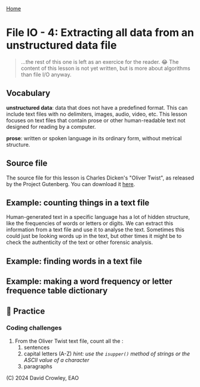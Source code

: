 [Home](index.md#lessons) 

# File IO - 4: Extracting all data from an unstructured data file

> ...the rest of this one is left as an exercice for the reader. 😂 The content of this lesson is not yet written, but is more about algorithms than file I/O anyway.

## Vocabulary

**unstructured data**: data that does not have a predefined format. This can include text files with no delimiters, images, audio, video, etc. This lesson focuses on text files that contain prose or other human-readable text not designed for reading by a computer.

**prose**: written or spoken language in its ordinary form, without metrical structure.

## Source file

The source file for this lesson is Charles Dicken's "Oliver Twist", as released by the Project Gutenberg. You can download it [here](./public_data/oliver_twist.txt).

## Example: counting things in a text file

Human-generated text in a specific language has a lot of hidden structure, like the frequencies of words or letters or digits. We can extract this information from a text file and use it to analyse the text. Sometimes this could just be looking words up in the text, but other times it might be to check the authenticity of the text or other forensic analysis.




## Example: finding words in a text file


## Example: making a word frequency or letter frequence table dictionary


## 📝 Practice

### Coding challenges

1. From the Oliver Twist text file, count all the :
   1. sentences
   2. capital letters (A-Z) _hint: use the `isupper()` method of strings or the ASCII value of a character_
   3. paragraphs


(C) 2024 David Crowley, EAO

